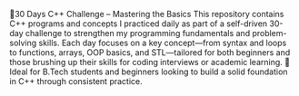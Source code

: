 🚀30 Days C++ Challenge – Mastering the Basics
This repository contains C++ programs and concepts I practiced daily as part of a self-driven 30-day challenge to strengthen my programming fundamentals and problem-solving skills.
Each day focuses on a key concept—from syntax and loops to functions, arrays, OOP basics, and STL—tailored for both beginners and those brushing up their skills for coding interviews or academic learning.
🔧 Ideal for B.Tech students and beginners looking to build a solid foundation in C++ through consistent practice.
